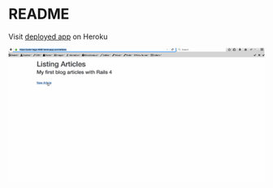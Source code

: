 # README

Visit [deployed app](https://polar-taiga-4592.herokuapp.com/articles) on Heroku

![alt tag](https://raw.githubusercontent.com/tvo521/blog/master/walkthrough-coderschool.gif)
